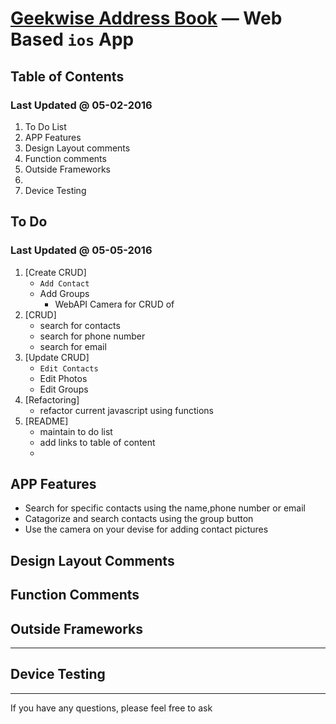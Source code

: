 [Geekwise Address Book](https://github.com/geekwise/addressbook) — Web Based `ios` App
==================================================

Table of Contents
--------------------------------------
### Last Updated @ 05-02-2016


1. To Do List
2. APP Features   
3. Design Layout comments
4. Function comments
5. Outside Frameworks
6. 
7. Device Testing



To Do
--------------------------------------
### Last Updated @ 05-05-2016


1. [Create CRUD]
     - `Add Contact`
     - Add Groups
	   - WebAPI Camera for CRUD of 
2. [CRUD]
    - search for contacts
    - search for phone number
    - search for email    
3. [Update CRUD]
    - `Edit Contacts`
    - Edit Photos
    - Edit Groups
4. [Refactoring]
    - refactor current javascript using functions
5. [README]
    - maintain to do list
    - add links to table of content
    - 
    


APP Features
--------------------------------------

- Search for specific contacts using the name,phone number or email
- Catagorize and search contacts using the group button
- Use the camera on your devise for adding contact pictures

Design Layout Comments
--------------------------------------



Function Comments
----------------------------





Outside Frameworks
-----------------


-----------------


Device Testing
------------------------------


----------

If you have any questions, please feel free to ask 

